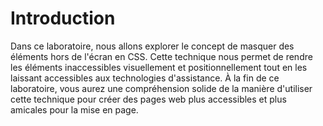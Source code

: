 # Introduction

Dans ce laboratoire, nous allons explorer le concept de masquer des éléments hors de l'écran en CSS. Cette technique nous permet de rendre les éléments inaccessibles visuellement et positionnellement tout en les laissant accessibles aux technologies d'assistance. À la fin de ce laboratoire, vous aurez une compréhension solide de la manière d'utiliser cette technique pour créer des pages web plus accessibles et plus amicales pour la mise en page.
